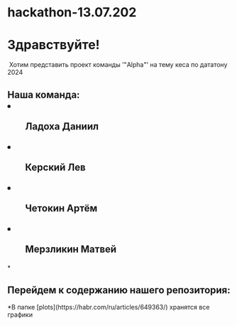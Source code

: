 # hackathon-13.07.202
 <h1>Здравствуйте!</h1>
 Хотим представить проект команды '"Alpha"' на тему кеса по дататону 2024
 <h2>Наша команда:
  <li><dir>Ладоха Даниил</dir></li>
  <li> <dir>Керский Лев</dir></li>
  <li> <dir>Четокин Артём </dir></li>
  <li> <dir>Мерзликин Матвей</dir></li></h2>
 *<h2>Перейдем к содержанию нашего репозитория:</h2>
  *В папке [plots](https://habr.com/ru/articles/649363/) хранятся все графики</h2>
